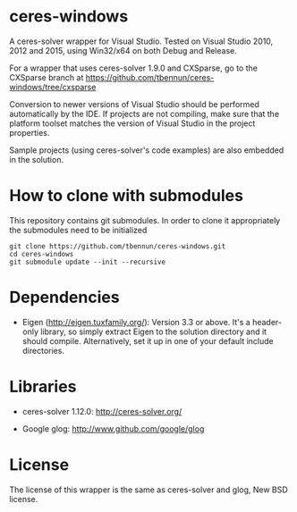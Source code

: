 ceres-windows
=============

A ceres-solver wrapper for Visual Studio.
Tested on Visual Studio 2010, 2012 and 2015, using Win32/x64 on both Debug and Release.

For a wrapper that uses ceres-solver 1.9.0 and CXSparse, go to the
CXSparse branch at https://github.com/tbennun/ceres-windows/tree/cxsparse

Conversion to newer versions of Visual Studio should be performed automatically by the IDE. 
If projects are not compiling, make sure that the platform toolset matches the version of Visual
Studio in the project properties.


Sample projects (using ceres-solver's code examples) are also embedded in the solution.

How to clone with submodules
============

This repository contains git submodules. In order to clone it appropriately the submodules need to be initialized

```shell
git clone https://github.com/tbennun/ceres-windows.git
cd ceres-windows
git submodule update --init --recursive
```


Dependencies
============

  * Eigen (http://eigen.tuxfamily.org/): Version 3.3 or above. It's a header-only 
    library, so simply extract Eigen to the solution directory and it should compile. 
    Alternatively, set it up in one of your default include directories.

Libraries
=========

  * ceres-solver 1.12.0: http://ceres-solver.org/

  * Google glog: http://www.github.com/google/glog


License
=======

The license of this wrapper is the same as ceres-solver and glog, New BSD license.
